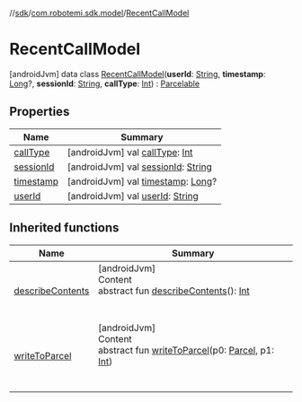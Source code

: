 //[sdk](../../../index.md)/[com.robotemi.sdk.model](../index.md)/[RecentCallModel](index.md)



# RecentCallModel  
 [androidJvm] data class [RecentCallModel](index.md)(**userId**: [String](https://kotlinlang.org/api/latest/jvm/stdlib/kotlin/-string/index.html), **timestamp**: [Long](https://kotlinlang.org/api/latest/jvm/stdlib/kotlin/-long/index.html)?, **sessionId**: [String](https://kotlinlang.org/api/latest/jvm/stdlib/kotlin/-string/index.html), **callType**: [Int](https://kotlinlang.org/api/latest/jvm/stdlib/kotlin/-int/index.html)) : [Parcelable](https://developer.android.com/reference/kotlin/android/os/Parcelable.html)   


## Properties  
  
|  Name |  Summary | 
|---|---|
| <a name="com.robotemi.sdk.model/RecentCallModel/callType/#/PointingToDeclaration/"></a>[callType](call-type.md)| <a name="com.robotemi.sdk.model/RecentCallModel/callType/#/PointingToDeclaration/"></a> [androidJvm] val [callType](call-type.md): [Int](https://kotlinlang.org/api/latest/jvm/stdlib/kotlin/-int/index.html)   <br>|
| <a name="com.robotemi.sdk.model/RecentCallModel/sessionId/#/PointingToDeclaration/"></a>[sessionId](session-id.md)| <a name="com.robotemi.sdk.model/RecentCallModel/sessionId/#/PointingToDeclaration/"></a> [androidJvm] val [sessionId](session-id.md): [String](https://kotlinlang.org/api/latest/jvm/stdlib/kotlin/-string/index.html)   <br>|
| <a name="com.robotemi.sdk.model/RecentCallModel/timestamp/#/PointingToDeclaration/"></a>[timestamp](timestamp.md)| <a name="com.robotemi.sdk.model/RecentCallModel/timestamp/#/PointingToDeclaration/"></a> [androidJvm] val [timestamp](timestamp.md): [Long](https://kotlinlang.org/api/latest/jvm/stdlib/kotlin/-long/index.html)?   <br>|
| <a name="com.robotemi.sdk.model/RecentCallModel/userId/#/PointingToDeclaration/"></a>[userId](user-id.md)| <a name="com.robotemi.sdk.model/RecentCallModel/userId/#/PointingToDeclaration/"></a> [androidJvm] val [userId](user-id.md): [String](https://kotlinlang.org/api/latest/jvm/stdlib/kotlin/-string/index.html)   <br>|


## Inherited functions  
  
|  Name |  Summary | 
|---|---|
| <a name="android.os/Parcelable/describeContents/#/PointingToDeclaration/"></a>[describeContents](index.md#%5Bandroid.os%2FParcelable%2FdescribeContents%2F%23%2FPointingToDeclaration%2F%5D%2FFunctions%2F-2100633493)| <a name="android.os/Parcelable/describeContents/#/PointingToDeclaration/"></a>[androidJvm]  <br>Content  <br>abstract fun [describeContents](index.md#%5Bandroid.os%2FParcelable%2FdescribeContents%2F%23%2FPointingToDeclaration%2F%5D%2FFunctions%2F-2100633493)(): [Int](https://kotlinlang.org/api/latest/jvm/stdlib/kotlin/-int/index.html)  <br><br><br>|
| <a name="android.os/Parcelable/writeToParcel/#android.os.Parcel#kotlin.Int/PointingToDeclaration/"></a>[writeToParcel](index.md#%5Bandroid.os%2FParcelable%2FwriteToParcel%2F%23android.os.Parcel%23kotlin.Int%2FPointingToDeclaration%2F%5D%2FFunctions%2F-2100633493)| <a name="android.os/Parcelable/writeToParcel/#android.os.Parcel#kotlin.Int/PointingToDeclaration/"></a>[androidJvm]  <br>Content  <br>abstract fun [writeToParcel](index.md#%5Bandroid.os%2FParcelable%2FwriteToParcel%2F%23android.os.Parcel%23kotlin.Int%2FPointingToDeclaration%2F%5D%2FFunctions%2F-2100633493)(p0: [Parcel](https://developer.android.com/reference/kotlin/android/os/Parcel.html), p1: [Int](https://kotlinlang.org/api/latest/jvm/stdlib/kotlin/-int/index.html))  <br><br><br>|

